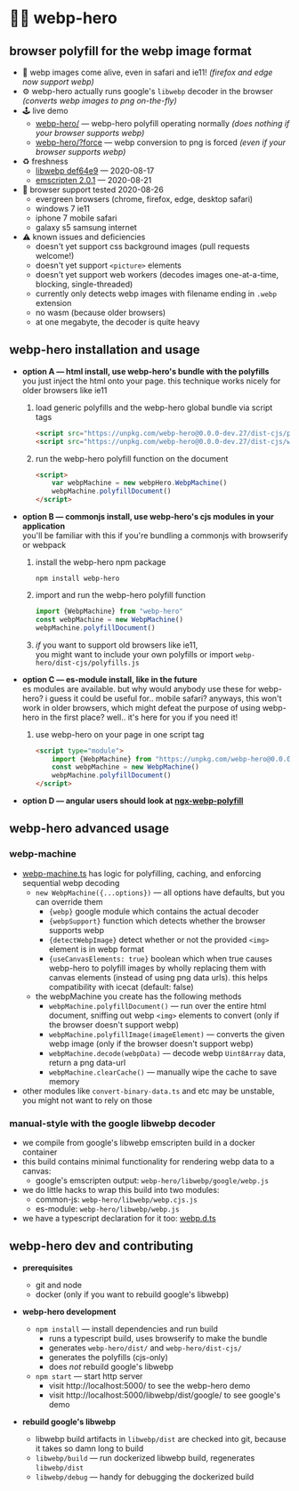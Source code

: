 
🦸‍♂️ webp-hero
============

browser polyfill for the webp image format
------------------------------------------

- 🎉 webp images come alive, even in safari and ie11! _(firefox and edge now support webp)_
- ⚙️ webp-hero actually runs google's `libwebp` decoder in the browser _(converts webp images to png on-the-fly)_
- 🕹️ live demo
	- [webp-hero/](https://chasemoskal.com/webp-hero/) — webp-hero polyfill operating normally _(does nothing if your browser supports webp)_
	- [webp-hero/?force](https://chasemoskal.com/webp-hero/?force) — webp conversion to png is forced _(even if your browser supports webp)_
- ♻️ freshness
	- [libwebp def64e9](https://github.com/webmproject/libwebp/tree/def64e920ff69e1d8270a2787d13df7c0d38d8ba) — 2020-08-17
	- [emscripten 2.0.1](https://github.com/emscripten-core/emscripten/releases/tag/2.0.1) — 2020-08-21
- 💯 browser support tested 2020-08-26
	- evergreen browsers (chrome, firefox, edge, desktop safari)
	- windows 7 ie11
	- iphone 7 mobile safari
	- galaxy s5 samsung internet
- ⚠️ known issues and deficiencies
	- doesn't yet support css background images (pull requests welcome!)
	- doesn't yet support `<picture>` elements
	- doesn't yet support web workers (decodes images one-at-a-time, blocking, single-threaded)
	- currently only detects webp images with filename ending in `.webp` extension
	- no wasm (because older browsers)
	- at one megabyte, the decoder is quite heavy

webp-hero installation and usage
--------------------------------

- **option A — html install, use webp-hero's bundle with the polyfills**  
	you just inject the html onto your page. this technique works nicely for older browsers like ie11

	1. load generic polyfills and the webp-hero global bundle via script tags

		```html
		<script src="https://unpkg.com/webp-hero@0.0.0-dev.27/dist-cjs/polyfills.js"></script>
		<script src="https://unpkg.com/webp-hero@0.0.0-dev.27/dist-cjs/webp-hero.bundle.js"></script>
		```

	2. run the webp-hero polyfill function on the document

		```html
		<script>
			var webpMachine = new webpHero.WebpMachine()
			webpMachine.polyfillDocument()
		</script>
		```

- **option B — commonjs install, use webp-hero's cjs modules in your application**  
	you'll be familiar with this if you're bundling a commonjs with browserify or webpack  

	1. install the webp-hero npm package

		`npm install webp-hero`

	2. import and run the webp-hero polyfill function

		```js
		import {WebpMachine} from "webp-hero"
		const webpMachine = new WebpMachine()
		webpMachine.polyfillDocument()
		```

	3. *if* you want to support old browsers like ie11,  
		you might want to include your own polyfills or import `webp-hero/dist-cjs/polyfills.js`

- **option C — es-module install, like in the future**  
	es modules are available. but why would anybody use these for webp-hero? i guess it could be useful for.. mobile safari? anyways, this won't work in older browsers, which might defeat the purpose of using webp-hero in the first place? well.. it's here for you if you need it!

	1. use webp-hero on your page in one script tag

		```html
		<script type="module">
			import {WebpMachine} from "https://unpkg.com/webp-hero@0.0.0-dev.27/dist/webp-machine.js"
			const webpMachine = new WebpMachine()
			webpMachine.polyfillDocument()
		</script>
		```

- **option D — angular users should look at [ngx-webp-polyfill](https://github.com/turnstileweb/ngx-webp-polyfill)**

webp-hero advanced usage
------------------------

### webp-machine

- [webp-machine.ts](./source/webp-machine.ts) has logic for polyfilling, caching, and enforcing sequential webp decoding
	- `new WebpMachine({...options})` — all options have defaults, but you can override them
		- `{webp}` google module which contains the actual decoder
		- `{webpSupport}` function which detects whether the browser supports webp
		- `{detectWebpImage}` detect whether or not the provided `<img>` element is in webp format
		- `{useCanvasElements: true}` boolean which when true causes webp-hero to polyfill images by wholly replacing them with canvas elements (instead of using png data urls). this helps compatibility with icecat (default: false)
	- the webpMachine you create has the following methods
		- `webpMachine.polyfillDocument()` — run over the entire html document, sniffing out webp `<img>` elements to convert (only if the browser doesn't support webp)
		- `webpMachine.polyfillImage(imageElement)` — converts the given webp image (only if the browser doesn't support webp)
		- `webpMachine.decode(webpData)` — decode webp `Uint8Array` data, return a png data-url
		- `webpMachine.clearCache()` — manually wipe the cache to save memory
- other modules like `convert-binary-data.ts` and etc may be unstable, you might not want to rely on those

### manual-style with the google libwebp decoder

- we compile from google's libwebp emscripten build in a docker container
- this build contains minimal functionality for rendering webp data to a canvas:
	- google's emscripten output: `webp-hero/libwebp/google/webp.js`
- we do little hacks to wrap this build into two modules:
	- common-js: `webp-hero/libwebp/webp.cjs.js`
	- es-module: `webp-hero/libwebp/webp.js`
- we have a typescript declaration for it too: [webp.d.ts](./libwebp/source/webp.d.ts)

webp-hero dev and contributing
------------------------------

- **prerequisites**
	- git and node
	- docker (only if you want to rebuild google's libwebp)

- **webp-hero development**
	- `npm install` — install dependencies and run build
		- runs a typescript build, uses browserify to make the bundle
		- generates `webp-hero/dist/` and `webp-hero/dist-cjs/`
		- generates the polyfills (cjs-only)
		- does *not* rebuild google's libwebp
	- `npm start` — start http server
		- visit http://localhost:5000/ to see the webp-hero demo
		- visit http://localhost:5000/libwebp/dist/google/ to see google's demo

- **rebuild google's libwebp**
	- libwebp build artifacts in `libwebp/dist` are checked into git, because it takes so damn long to build
	- `libwebp/build` — run dockerized libwebp build, regenerates `libwebp/dist`
	- `libwebp/debug` — handy for debugging the dockerized build
